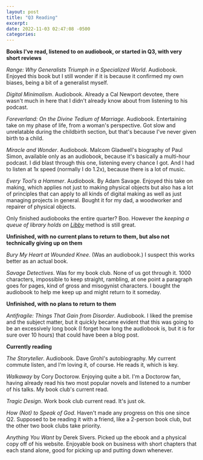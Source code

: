```yaml
---
layout: post
title: "Q3 Reading"
excerpt:
date: 2022-11-03 02:47:08 -0500
categories:
---
```


**Books I've read, listened to on audiobook, or started in Q3, with very short reviews**

*Range: Why Generalists Triumph in a Specialized World*. Audiobook. Enjoyed this book but I still wonder if it is because it confirmed my own biases, being a bit of a generalist myself.

*Digital Minimalism*. Audiobook. Already a Cal Newport devotee, there wasn't much in here that I didn't already know about from listening to his podcast.

*Foreverland: On the Divine Tedium of Marriage*. Audiobook. Entertaining take on my phase of life, from a woman's perspective. Got slow and unrelatable during the childbirth section, but that's because I've never given birth to a child.

*Miracle and Wonder*. Audiobook. Malcom Gladwell's biography of Paul Simon, available only as an audiobook, because it's basically a multi-hour podcast. I did blast through this one, listening every chance I got. And I had to listen at 1x speed (normally I do 1.2x), because there is a lot of music.

*Every Tool’s a Hammer*. Audiobook. By Adam Savage. Enjoyed this take on making, which applies not just to making physical objects but also has a lot of principles that can apply to all kinds of digital making as well as just managing projects in general. Bought it for my dad, a woodworker and repairer of physical objects.

Only finished audiobooks the entire quarter? Boo. However the *keeping a queue of library holds on [Libby](https://libbyapp.com/)* method is still great.

**Unfinished, with no current plans to return to them, but also not technically giving up on them**

*Bury My Heart at Wounded Knee*. (Was an audiobook.) I suspect this works better as an actual book.

*Savage Detectives*. Was for my book club. None of us got through it. 1000 characters, impossible to keep straight, rambling, at one point a paragraph goes for pages, kind of gross and misogynist characters. I bought the audiobook to help me keep up and might return to it someday.

**Unfinished, with no plans to return to them**

*Antifragile: Things That Gain from Disorder*. Audiobook. I liked the premise and the subject matter, but it quickly became evident that this was going to be an excessively long book (I forget how long the audiobook is, but it is for sure over 10 hours) that could have been a blog post.

**Currently reading**

*The Storyteller*. Audiobook. Dave Grohl's autobiography. My current commute listen, and I'm loving it, of course. He reads it, which is key.

*Walkaway* by Cory Doctorow. Enjoying quite a bit. I'm a Doctorow fan, having already read his two most popular novels and listened to a number of his talks. My book club's current read.

*Tragic Design*. Work book club current read. It's just ok.

*How (Not) to Speak of God*. Haven't made any progress on this one since Q2. Supposed to be reading it with a friend, like a 2-person book club, but the other two book clubs take priority.

*Anything You Want* by Derek Sivers. Picked up the ebook and a physical copy off of his website. Enjoyable book on business with short chapters that each stand alone, good for picking up and putting down whenever.
